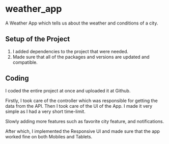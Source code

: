 # weather_app

A Weather App which tells us about the weather and conditions of a city.



## Setup of the Project

1. I added dependencies to the project that were needed.
2. Made sure that all of the packages and versions are updated and compatible.


## Coding

I coded the entire project at once and uploaded it at Github. 

Firstly, I took care of the controller which was responsible for getting the data from the API.
Then I took care of the UI of the App. I made it very simple as I had a very short time-limit.

Slowly adding more features such as favorite city feature, and notifications.

After which, I implemented the Responsive UI and made sure that the app worked fine on both Mobiles and Tablets.




